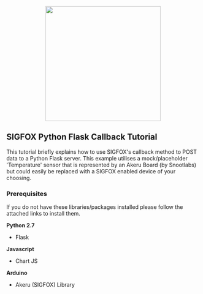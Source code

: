 <p align="center"><img src ="http://makers.sigfox.com/img/sigfox-logo-black.svg" width="300"></p>

## SIGFOX Python Flask Callback Tutorial

This tutorial briefly explains how to use SIGFOX's callback method to POST data to a Python Flask server. This example utilises a mock/placeholder 'Temperature' sensor that is represented by an Akeru Board (by Snootlabs) but could easily be replaced with a SIGFOX enabled device of your choosing.

### Prerequisites

If you do not have these libraries/packages installed please follow the attached links to install them.

**Python 2.7**

* Flask

**Javascript**

* Chart JS

**Arduino**

* Akeru (SIGFOX) Library
